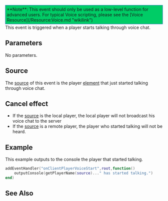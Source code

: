 <div style="border: 1px dotted blue; background: #00CC66;padding:4px;margin-bottom:2px;">
**Note**: This event should only be used as a low-level function for advanced users. For typical Voice scripting, please see the [Voice Resource](/Resource:Voice.md "wikilink")

</div>
This event is triggered when a player starts talking through voice chat.

Parameters
----------

No parameters.

Source
------

The [source](/event_system#Event_source.md "wikilink") of this event is the player [element](/element.md "wikilink") that just started talking through voice chat.

Cancel effect
-------------

-   If the [source](/event_system#Event_source.md "wikilink") is the local player, the local player will not broadcast his voice chat to the server
-   If the [source](/event_system#Event_source.md "wikilink") is a remote player, the player who started talking will not be heard.

Example
-------

This example outputs to the console the player that started talking.

``` lua
addEventHandler("onClientPlayerVoiceStart",root,function()
    outputConsole(getPlayerName(source)..." has started talking.")
end)
```

See Also
--------
